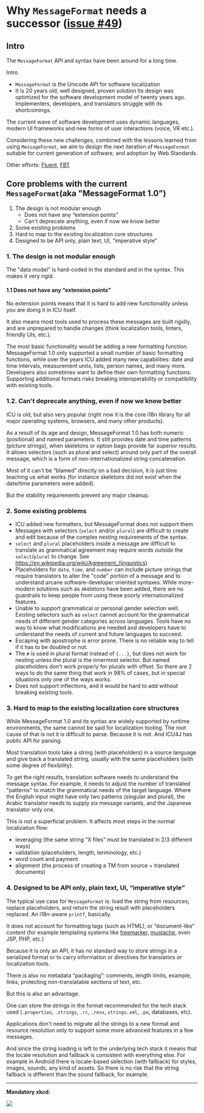 # Why `MessageFormat` needs a successor ([issue #49](https://github.com/unicode-org/message-format-wg/issues/49))

## Intro

The `MessageFormat` API and syntax have been around for a long time.

Intro

- `MessageFormat` is the Unicode API for software localization
- It is 20 years old, well designed, proven solution
  Its design was optimized for the software development model
  of twenty years ago.
  Implementers, developers, and translators struggle with its shortcomings.

The current wave of software development uses dynamic languages, modern UI
frameworks and new forms of user interactions (voice, VR etc.).

Considering these new challenges, combined with the lessons learned from using
`MessageFormat`, we aim to design the next iteration of `MessageFormat`
suitable for current generation of software, and adoption by Web Standards.

Other efforts: [Fluent](https://projectfluent.org/),
[FBT](https://facebook.github.io/fbt/)

## Core problems with the current `MessageFormat`(aka "MessageFormat 1.0")

1. The design is not modular enough
   - Does not have any “extension points”
   - Can't deprecate anything, even if now we know better
2. Some existing problems
3. Hard to map to the existing localization core structures
4. Designed to be API only, plain text, UI, “imperative style”

### 1. The design is not modular enough

The "data model" is hard-coded in the standard and in the syntax.
This makes it very rigid.

#### 1.1 Does not have any “extension points”

No extension points means that it is hard to add new functionality unless you
are doing it in ICU itself.

It also means most tools used to process these messages are built rigidly,
and are unprepared to handle changes
(think localization tools, linters, friendly UIs, etc.).

The most basic functionality would be adding a new formatting function.
MessageFormat 1.0 only supported a small number of basic formatting functions,
while over the years ICU added many new capabilities: date and time intervals,
measurement units, lists, person names, and many more.
Developers also sometimes want to define their own formatting functions.
Supporting additional formats risks breaking interoperability or compatibility
with existing tools.

### 1.2. Can't deprecate anything, even if now we know better

ICU is old, but also very popular (right now it is the core i18n library
for all major operating systems, browsers, and many other products).

As a result of its age and design,
MessageFormat 1.0 has both numeric (positional) and named parameters.
It still provides date and time patterns (picture strings), when skeletons or option
bags provide far superior results.
It allows selectors (such as plural and select) around only part of the overall message,
which is a form of non-internationalized string concatenation.

Most of it can't be “blamed” directly on a bad decision, it is just time
teaching us what works (for instance skeletons did not exist when the
date/time parameters were added).

But the stability requirements prevent any major cleanup.

### 2. Some existing problems

- ICU added new formatters, but MessageFormat does not support them
- Messages with selectors (`select` and/or `plural`) are difficult to create
  and edit because of the complex nesting requirements of the syntax.
- `select` and `plural` placeholders inside a message are difficult to translate as
  grammatical agreement may require words _outside_ the `select`/`plural` to change.
  See https://en.wikipedia.org/wiki/Agreement_(linguistics)
- Placeholders for `date`, `time`, and `number` can include picture strings
  that require translators to alter the "code" portion of a message
  and to understand arcane software-developer oriented syntaxes.
  While more-modern solutions such as skeletons have been added,
  there are no guardrails to keep people from using these poorly
  internationalized features.
- Unable to support grammatical or personal gender selection well. 
  Existing selectors such as `select` cannot account
  for the grammatical needs of different gender categories across languages.
  Tools have no way to know what modifications are needed
  and developers have to understand the needs of current and future languages to succeed.
- Escaping with apostrophe is error prone. There is no reliable way to tell if
  it has to be doubled or not.
- The `#` is used in plural format instead of `{...}`, but does not work for nesting unless the plural is the innermost selector. But named placeholders don't work
  properly for plurals with offset. So there are 2 ways to do the same thing that work in 98% of cases, but in special situations only one of the ways works.
- Does not support inflections, and it would be hard to add without breaking existing tools.

### 3. Hard to map to the existing localization core structures

While MessageFormat 1.0 and its syntax are widely supported by runtime environments,
the same cannot be said for localization tooling.
The root cause of that is not it is difficult to parse.
Because it is not. And ICU4J has public API for parsing.

Most translation tools take a string (with placeholders) in a source language
and give back a translated string, usually with the same placeholders
(with some degree of flexibility).

To get the right results, translation software needs to understand the message syntax.
For example, it needs to adjust the number of translated "patterns" to match the
grammatical needs of the target language.
Where the English input might have only two patterns (singular and plural),
the Arabic translator needs to supply six message variants,
and the Japanese translator only one.

This is not a superficial problem. It affects most steps in the normal
localization flow:

- leveraging (the same string “X files” must be translated
  in 2/3 different ways)
- validation (placeholders, length, terminology, etc.)
- word count and payment
- alignment (the process of creating a TM from source + translated documents)

### 4. Designed to be API only, plain text, UI, “imperative style”

The typical use case for `MessageFormat` is: load the string from resources,
replace placeholders, and return the string result with placeholders replaced.
An i18n-aware `printf`, basically.

It does not account for formatting tags (such as HTML),
or “document-like” content (for example templating systems like
[freemarker](https://freemarker.apache.org/),
[mustache](https://mustache.github.io/), even JSP, PHP, etc.)

Because it is only an API, it has no standard way to store strings in a
serialized format or to carry information or directives for translators
or localization tools.

There is also no metadata “packaging”: comments, length limits, example, links,
protecting non-translatable sections of text, etc.

But this is also an advantage.

One can store the strings in the format recommended for the tech stack used
(`.properties`, `.strings`, `.rc`, `.resx`, `strings.xml`, `.po`, databases, etc).

Applications don't need to migrate all the strings to a new format and resource
resolution only to support some more advanced features in a few messages.

And since the string loading is left to the underlying tech stack it means that
the locale resolution and fallback is consistent with everything else. 
For example in Android there is locale-based selection (with fallback) for
styles, images, sounds, any kind of assets. 
So there is no risk that the string fallback is different than the sound
fallback, for example.

---

**Mandatory xkcd:**

[<img src='https://imgs.xkcd.com/comics/standards.png'>](https://xkcd.com/927/)
